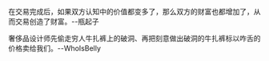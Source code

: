 在交易完成后，如果双方认知中的价值都变多了，那么双方的财富也都增加了，从而交易创造了财富。--瓶起子

奢侈品设计师先偷走穷人牛扎裤上的破洞、再把刻意做出破洞的牛扎裤标以咋舌的价格卖给我们。--WhoIsBelly
